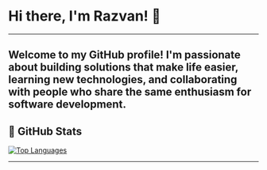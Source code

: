 # Hi there, I'm Razvan! 👋
---
Welcome to my GitHub profile! I'm passionate about building solutions that make life easier, learning new technologies, and collaborating with people who share the same enthusiasm for software development.
---

## 🌟 GitHub Stats
[![Top Languages](https://github-readme-stats.vercel.app/api/top-langs/?username=razvanbackpack&layout=compact&theme=radical)](https://github.com/razvanbackpack)

---
